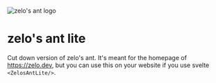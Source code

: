 ![zelo's ant logo](static/favicon.png)
# zelo's ant lite
Cut down version of zelo's ant. It's meant for the homepage of https://zelo.dev, but you can use this on your website if you use svelte `<ZelosAntLite/>`.